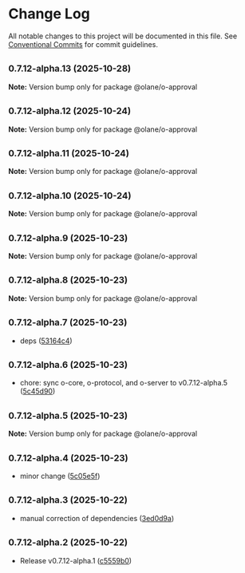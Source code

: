 # Change Log

All notable changes to this project will be documented in this file.
See [Conventional Commits](https://conventionalcommits.org) for commit guidelines.

## <small>0.7.12-alpha.13 (2025-10-28)</small>

**Note:** Version bump only for package @olane/o-approval

## <small>0.7.12-alpha.12 (2025-10-24)</small>

**Note:** Version bump only for package @olane/o-approval

## <small>0.7.12-alpha.11 (2025-10-24)</small>

**Note:** Version bump only for package @olane/o-approval

## <small>0.7.12-alpha.10 (2025-10-24)</small>

**Note:** Version bump only for package @olane/o-approval

## <small>0.7.12-alpha.9 (2025-10-23)</small>

**Note:** Version bump only for package @olane/o-approval

## <small>0.7.12-alpha.8 (2025-10-23)</small>

**Note:** Version bump only for package @olane/o-approval

## <small>0.7.12-alpha.7 (2025-10-23)</small>

- deps ([53164c4](https://github.com/olane-labs/olane/commit/53164c4))

## <small>0.7.12-alpha.6 (2025-10-23)</small>

- chore: sync o-core, o-protocol, and o-server to v0.7.12-alpha.5 ([5c45d90](https://github.com/olane-labs/olane/commit/5c45d90))

## <small>0.7.12-alpha.5 (2025-10-23)</small>

**Note:** Version bump only for package @olane/o-approval

## <small>0.7.12-alpha.4 (2025-10-23)</small>

- minor change ([5c05e5f](https://github.com/olane-labs/olane/commit/5c05e5f))

## <small>0.7.12-alpha.3 (2025-10-22)</small>

- manual correction of dependencies ([3ed0d9a](https://github.com/olane-labs/olane/commit/3ed0d9a))

## <small>0.7.12-alpha.2 (2025-10-22)</small>

- Release v0.7.12-alpha.1 ([c5559b0](https://github.com/olane-labs/olane/commit/c5559b0))

